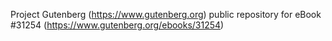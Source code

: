 Project Gutenberg (https://www.gutenberg.org) public repository for eBook #31254 (https://www.gutenberg.org/ebooks/31254)
